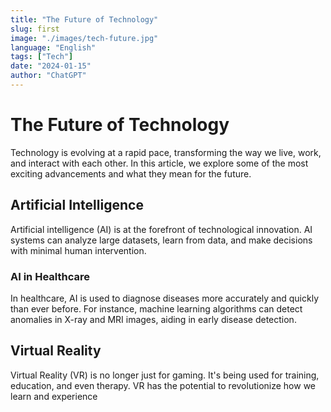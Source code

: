 ```yaml
---
title: "The Future of Technology"
slug: first
image: "./images/tech-future.jpg"
language: "English"
tags: ["Tech"]
date: "2024-01-15"
author: "ChatGPT"
---
```


# The Future of Technology


Technology is evolving at a rapid pace, transforming the way we live, work, and interact with each other. In this article, we explore some of the most exciting advancements and what they mean for the future.

## Artificial Intelligence

Artificial intelligence (AI) is at the forefront of technological innovation. AI systems can analyze large datasets, learn from data, and make decisions with minimal human intervention.

### AI in Healthcare

In healthcare, AI is used to diagnose diseases more accurately and quickly than ever before. For instance, machine learning algorithms can detect anomalies in X-ray and MRI images, aiding in early disease detection.

## Virtual Reality

Virtual Reality (VR) is no longer just for gaming. It's being used for training, education, and even therapy. VR has the potential to revolutionize how we learn and experience

